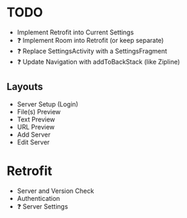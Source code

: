 # TODO

- Implement Retrofit into Current Settings
- ❓ Implement Room into Retrofit (or keep separate)
- ❓ Replace SettingsActivity with a SettingsFragment
- ❓ Update Navigation with addToBackStack (like Zipline)

## Layouts

- Server Setup (Login)
- File(s) Preview
- Text Preview
- URL Preview
- Add Server
- Edit Server

# Retrofit

- Server and Version Check
- Authentication
- ❓ Server Settings
